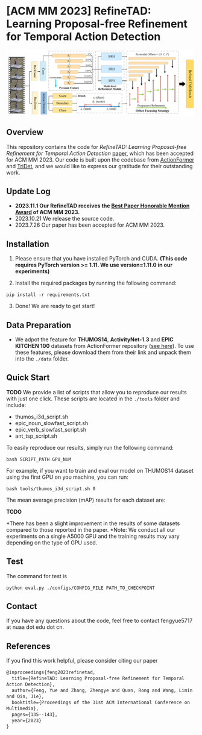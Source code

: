 # [ACM MM 2023] RefineTAD: Learning Proposal-free Refinement for Temporal Action Detection

![Image Title](framework.jpg)

## Overview

This repository contains the code for _RefineTAD: Learning Proposal-free Refinement for Temporal Action Detection_ [paper](https://dl.acm.org/doi/abs/10.1145/3581783.3611872), which has been accepted for ACM MM 2023. Our code is built upon the
codebase from [ActionFormer](https://github.com/happyharrycn/actionformer_release)
and [TriDet](https://github.com/dingfengshi/TriDet), and we would like to express our
gratitude for their outstanding work.

## Update Log
- **2023.11.1 Our RefineTAD receives the [Best Paper Honorable Mention Award](https://www.acmmm2023.org/) of ACM MM 2023.**
- 2023.10.21 We release the source code.
- 2023.7.26 Our paper has been accepted for ACM MM 2023.

## Installation

1. Please ensure that you have installed PyTorch and CUDA. **(This code requires PyTorch version >= 1.11. We use
   version=1.11.0 in our experiments)**

2. Install the required packages by running the following command:

```shell
pip install -r requirements.txt
```

3. Done! We are ready to get start!

## Data Preparation

- We adpot the feature for **THUMOS14**, **ActivityNet-1.3** and **EPIC KITCHEN 100** datasets
  from ActionFormer repository ([see here](https://github.com/happyharrycn/actionformer_release)).
  To use these features, please download them from their link and unpack them into the `./data` folder.

## Quick Start
**TODO**
We provide a list of scripts that allow you to reproduce our results with just one click. These scripts are located in
the `./tools` folder and include:

- thumos_i3d_script.sh
- epic_noun_slowfast_script.sh
- epic_verb_slowfast_script.sh
- ant_tsp_script.sh

To easily reproduce our results, simply run the following command:

```shell
bash SCRIPT_PATH GPU_NUM
```

For example, if you want to train and eval our model on THUMOS14 dataset using the first GPU on you machine, you can
run:

```shell
bash tools/thumos_i3d_script.sh 0
```

The mean average precision (mAP) results for each dataset are:

**TODO**

*There has been a slight improvement in the results of some datasets compared to those reported in the paper.
*Note: We conduct all our experiments on a single A5000 GPU and the training results may vary depending on the type of GPU used.

## Test

The command for test is

```shell
python eval.py ./configs/CONFIG_FILE PATH_TO_CHECKPOINT
```

## Contact

If you have any questions about the code, feel free to contact fengyue5717 at nuaa dot edu dot cn.

## References

If you find this work helpful, please consider citing our paper

```
@inproceedings{feng2023refinetad,
  title={RefineTAD: Learning Proposal-free Refinement for Temporal Action Detection},
  author={Feng, Yue and Zhang, Zhengye and Quan, Rong and Wang, Limin and Qin, Jie},
  booktitle={Proceedings of the 31st ACM International Conference on Multimedia},
  pages={135--143},
  year={2023}
}
```
 
